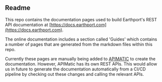 ## Readme
This repo contains the documentation pages used to build Earthport's REST API documentation at [https://docs.earthport.com](https://docs.earthport.com).

The online documentation includes a section called 'Guides' which contains a number of pages that are generated from the markdown files within this repo.

Currently these pages are manually being added to [APIMATIC](https://apimatic.io) to create the documentation. However, APIMatic has its own REST APIs. This would allow us in future to generate the documentation automatically from a CI/CD pipeline by checking out these changes and calling the relevant APIs.
